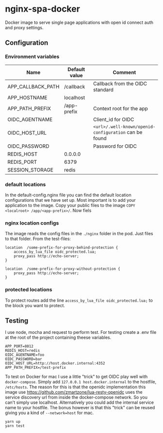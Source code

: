 # nginx-spa-docker
Docker image to serve single page applications with open id connect auth and proxy settings.


## Configuration


### Environment variables
|Name              |Default value| Comment                                                  |
|------------------|-------------|----------------------------------------------------------|
|APP_CALLBACK_PATH | /callback   | Callback from the OIDC standard                          |
|APP_HOSTNAME      | localhost   |                                                          |
|APP_PATH_PREFIX   | /app-prefix | Context root for the app                                 |
|OIDC_AGENTNAME    |             | Client_id for OIDC                                       |
|OIDC_HOST_URL     |             | `<url>/.well-known/openid-configuration` can be found    |
|OIDC_PASSWORD     |             | Password for OIDC                                        |
|REDIS_HOST        | 0.0.0.0     |       |
|REDIS_PORT        | 6379        |       |
|SESSION_STORAGE   | redis       |       |

### default locations
In the default-config.nginx file you can find the default location configurations that we
have set up. Most important is to add your application to the image. Copy your public files 
to the image `COPY <localroot> /app/<app-prefix>/`. Now fiels

### nginx location configs
The image reads the config files in the `./nginx` folder in the pod. Just files to that
folder. From the test-files:

```nginx
location  /some-prefix-for-proxy-behind-protection {
    access_by_lua_file oidc_protected.lua;
    proxy_pass http://echo-server;
}

location  /some-prefix-for-proxy-without-protection {
    proxy_pass http://echo-server;
}
```

### protected locations
To protect routes add the line `access_by_lua_file oidc_protected.lua;` to the block you want
to protect.

## Testing
I use node, mocha and request to perform test. For testing create a .env file at 
the root of the project containing theese variables.

```
APP_PORT=8012
REDIS_HOST=redis
OIDC_AGENTNAME=foo
OIDC_PASSWORD=bar
OIDC_HOST_URL=http://host.docker.internal:4352
APP_PATH_PREFIX=/test-prefix
```

To test on Docker for mac I use a little "trick" to get OIDC play well with 
`docker-compose`. Simply add `127.0.0.1 host.docker.internal` to the 
hostfile, `/etc/hosts`. The reason for this is that the openidc implementation
this image use https://github.com/zmartzone/lua-resty-openidc uses the service
discovery url from inside the docker-compose network. So you can't simply use 
localhost. Alternatively you could add the internal service name to your hostfile.
The bonus however is that this "trick" can be reused giving you a kind of 
`--network=host` for mac.

```
yarn up
yarn test
```





